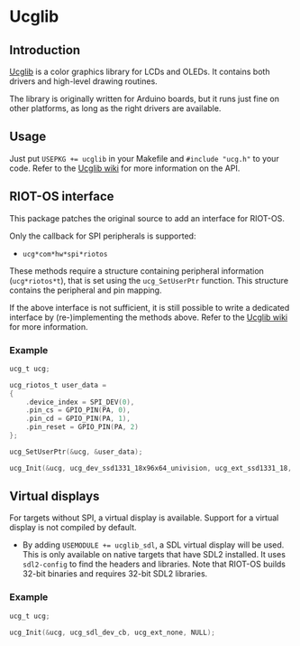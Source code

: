 # Ucglib

## Introduction
[Ucglib](https://github.com/olikraus/ucglib) is a color graphics library for LCDs and OLEDs. It contains both drivers and high-level drawing routines.

The library is originally written for Arduino boards, but it runs just fine on other platforms, as long as the right drivers are available.

## Usage
Just put `USEPKG += ucglib` in your Makefile and `#include "ucg.h"` to your code. Refer to the [Ucglib wiki](https://github.com/olikraus/ucglib/wiki) for more information on the API.

## RIOT-OS interface
This package patches the original source to add an interface for RIOT-OS.

Only the callback for SPI peripherals is supported:

* `ucg*com*hw*spi*riotos`

These methods require a structure containing peripheral information (`ucg*riotos*t`), that is set using the `ucg_SetUserPtr` function. This structure contains the peripheral and pin mapping.

If the above interface is not sufficient, it is still possible to write a dedicated interface by (re-)implementing the methods above. Refer to the [Ucglib wiki](https://github.com/olikraus/ucglib/wiki) for more information.

### Example
```c
ucg_t ucg;

ucg_riotos_t user_data =
{
    .device_index = SPI_DEV(0),
    .pin_cs = GPIO_PIN(PA, 0),
    .pin_cd = GPIO_PIN(PA, 1),
    .pin_reset = GPIO_PIN(PA, 2)
};

ucg_SetUserPtr(&ucg, &user_data);

ucg_Init(&ucg, ucg_dev_ssd1331_18x96x64_univision, ucg_ext_ssd1331_18, ucg_com_hw_spi_riotos);
```

## Virtual displays
For targets without SPI, a virtual display is available. Support for a virtual display is not compiled by default.

* By adding `USEMODULE += ucglib_sdl`, a SDL virtual display will be used. This is only available on native targets that have SDL2 installed. It uses `sdl2-config` to find the headers and libraries. Note that RIOT-OS builds 32-bit binaries and requires 32-bit SDL2 libraries.

### Example
```c
ucg_t ucg;

ucg_Init(&ucg, ucg_sdl_dev_cb, ucg_ext_none, NULL);
```
